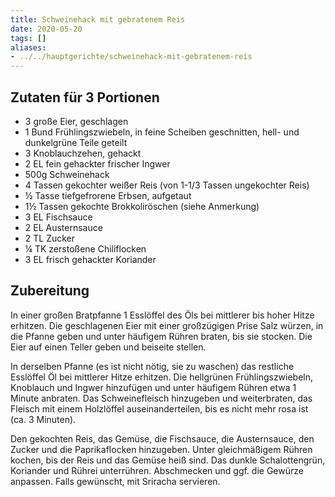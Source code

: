 ```yaml
---
title: Schweinehack mit gebratenem Reis
date: 2020-05-20
tags: []
aliases:
- ../../hauptgerichte/schweinehack-mit-gebratenem-reis
---
```


## Zutaten für 3 Portionen
- 3         große Eier, geschlagen
- 1 Bund    Frühlingszwiebeln, in feine Scheiben geschnitten, hell- und dunkelgrüne Teile geteilt
- 3         Knoblauchzehen, gehackt
- 2 EL      fein gehackter frischer Ingwer
- 500g      Schweinehack
- 4 Tassen  gekochter weißer Reis (von 1-1/3 Tassen ungekochter Reis)
- ½ Tasse tiefgefrorene Erbsen, aufgetaut
- 1½ Tassen gekochte Brokkoliröschen (siehe Anmerkung)
- 3 EL      Fischsauce
- 2 EL      Austernsauce
- 2 TL      Zucker
- ¼ TK      zerstoßene Chiliflocken
- 3 EL      frisch gehackter Koriander

## Zubereitung
In einer großen Bratpfanne 1 Esslöffel des Öls bei mittlerer bis hoher Hitze erhitzen. Die geschlagenen Eier mit einer großzügigen Prise Salz würzen, in die Pfanne geben und unter häufigem Rühren braten, bis sie stocken. Die Eier auf einen Teller geben und beiseite stellen.

In derselben Pfanne (es ist nicht nötig, sie zu waschen) das restliche Esslöffel Öl bei mittlerer Hitze erhitzen. Die hellgrünen Frühlingszwiebeln, Knoblauch und Ingwer hinzufügen und unter häufigem Rühren etwa 1 Minute anbraten. Das Schweinefleisch hinzugeben und weiterbraten, das Fleisch mit einem Holzlöffel auseinanderteilen, bis es nicht mehr rosa ist (ca. 3 Minuten).

Den gekochten Reis, das Gemüse, die Fischsauce, die Austernsauce, den Zucker und die Paprikaflocken hinzugeben. Unter gleichmäßigem Rühren kochen, bis der Reis und das Gemüse heiß sind. Das dunkle Schalottengrün, Koriander und Rührei unterrühren. Abschmecken und ggf. die Gewürze anpassen. Falls gewünscht, mit Sriracha servieren.
